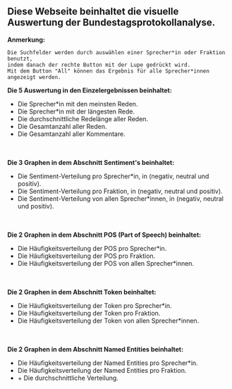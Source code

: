 Diese Webseite beinhaltet die visuelle Auswertung der Bundestagsprotokollanalyse.
-

**Anmerkung:**

    Die Suchfelder werden durch auswählen einer Sprecher*in oder Fraktion benutzt,
    indem danach der rechte Button mit der Lupe gedrückt wird.
    Mit dem Button "All" können das Ergebnis für alle Sprecher*innen angezeigt werden.


**Die 5 Auswertung in den Einzelergebnissen beinhaltet:**
    
- Die Sprecher\*in mit den meinsten Reden.
- Die Sprecher\*in mit der längesten Rede.
- Die durchschnittliche Redelänge aller Reden.
- Die Gesamtanzahl aller Reden.
- Die Gesamtanzahl aller Kommentare.

\
\
**Die 3 Graphen in dem Abschnitt Sentiment's beinhaltet:**

- Die Sentiment-Verteilung pro Sprecher*in, in (negativ, neutral und positiv).
- Die Sentiment-Verteilung pro Fraktion, in (negativ, neutral und positiv).
- Die Sentiment-Verteilung von allen Sprecher*innen, in (negativ, neutral und positiv).

\
\
**Die 2 Graphen in dem Abschnitt POS (Part of Speech) beinhaltet:**

- Die Häufigkeitsverteilung der POS pro Sprecher*in.
- Die Häufigkeitsverteilung der POS pro Fraktion.
- Die Häufigkeitsverteilung der POS von allen Sprecher*innen.

\
\
**Die 2 Graphen in dem Abschnitt Token beinhaltet:**

- Die Häufigkeitsverteilung der Token pro Sprecher*in.
- Die Häufigkeitsverteilung der Token pro Fraktion.
- Die Häufigkeitsverteilung der Token von allen Sprecher*innen.

\
\
**Die 2 Graphen in dem Abschnitt Named Entities beinhaltet:**

- Die Häufigkeitsverteilung der Named Entities pro Sprecher*in.
- Die Häufigkeitsverteilung der Named Entities pro Fraktion.
- \+ Die durchschnittliche Verteilung. 